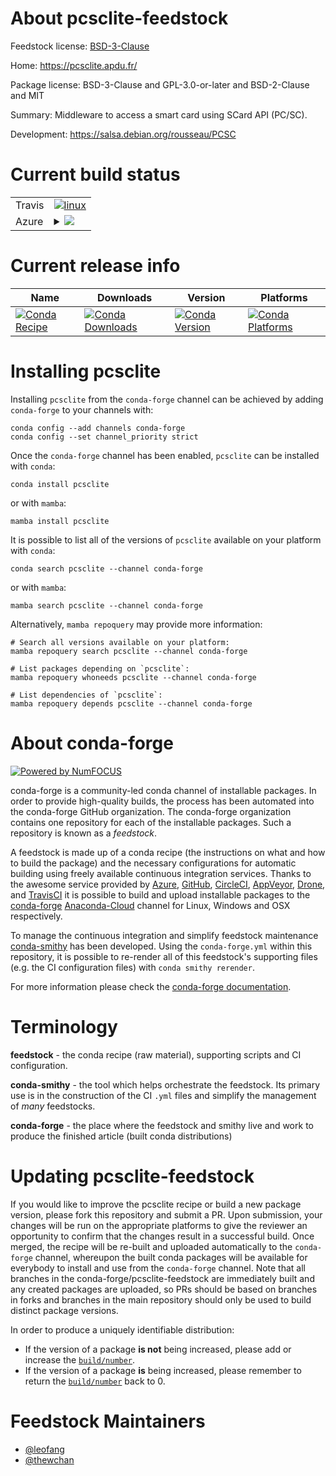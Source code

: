 About pcsclite-feedstock
========================

Feedstock license: [BSD-3-Clause](https://github.com/conda-forge/pcsclite-feedstock/blob/main/LICENSE.txt)

Home: https://pcsclite.apdu.fr/

Package license: BSD-3-Clause and GPL-3.0-or-later and BSD-2-Clause and MIT

Summary: Middleware to access a smart card using SCard API (PC/SC).

Development: https://salsa.debian.org/rousseau/PCSC

Current build status
====================


<table><tr>
    <td>Travis</td>
    <td>
      <a href="https://app.travis-ci.com/conda-forge/pcsclite-feedstock">
        <img alt="linux" src="https://img.shields.io/travis/com/conda-forge/pcsclite-feedstock/main.svg?label=Linux">
      </a>
    </td>
  </tr>
    
  <tr>
    <td>Azure</td>
    <td>
      <details>
        <summary>
          <a href="https://dev.azure.com/conda-forge/feedstock-builds/_build/latest?definitionId=18445&branchName=main">
            <img src="https://dev.azure.com/conda-forge/feedstock-builds/_apis/build/status/pcsclite-feedstock?branchName=main">
          </a>
        </summary>
        <table>
          <thead><tr><th>Variant</th><th>Status</th></tr></thead>
          <tbody><tr>
              <td>linux_64</td>
              <td>
                <a href="https://dev.azure.com/conda-forge/feedstock-builds/_build/latest?definitionId=18445&branchName=main">
                  <img src="https://dev.azure.com/conda-forge/feedstock-builds/_apis/build/status/pcsclite-feedstock?branchName=main&jobName=linux&configuration=linux%20linux_64_" alt="variant">
                </a>
              </td>
            </tr><tr>
              <td>linux_aarch64</td>
              <td>
                <a href="https://dev.azure.com/conda-forge/feedstock-builds/_build/latest?definitionId=18445&branchName=main">
                  <img src="https://dev.azure.com/conda-forge/feedstock-builds/_apis/build/status/pcsclite-feedstock?branchName=main&jobName=linux&configuration=linux%20linux_aarch64_" alt="variant">
                </a>
              </td>
            </tr>
          </tbody>
        </table>
      </details>
    </td>
  </tr>
</table>

Current release info
====================

| Name | Downloads | Version | Platforms |
| --- | --- | --- | --- |
| [![Conda Recipe](https://img.shields.io/badge/recipe-pcsclite-green.svg)](https://anaconda.org/conda-forge/pcsclite) | [![Conda Downloads](https://img.shields.io/conda/dn/conda-forge/pcsclite.svg)](https://anaconda.org/conda-forge/pcsclite) | [![Conda Version](https://img.shields.io/conda/vn/conda-forge/pcsclite.svg)](https://anaconda.org/conda-forge/pcsclite) | [![Conda Platforms](https://img.shields.io/conda/pn/conda-forge/pcsclite.svg)](https://anaconda.org/conda-forge/pcsclite) |

Installing pcsclite
===================

Installing `pcsclite` from the `conda-forge` channel can be achieved by adding `conda-forge` to your channels with:

```
conda config --add channels conda-forge
conda config --set channel_priority strict
```

Once the `conda-forge` channel has been enabled, `pcsclite` can be installed with `conda`:

```
conda install pcsclite
```

or with `mamba`:

```
mamba install pcsclite
```

It is possible to list all of the versions of `pcsclite` available on your platform with `conda`:

```
conda search pcsclite --channel conda-forge
```

or with `mamba`:

```
mamba search pcsclite --channel conda-forge
```

Alternatively, `mamba repoquery` may provide more information:

```
# Search all versions available on your platform:
mamba repoquery search pcsclite --channel conda-forge

# List packages depending on `pcsclite`:
mamba repoquery whoneeds pcsclite --channel conda-forge

# List dependencies of `pcsclite`:
mamba repoquery depends pcsclite --channel conda-forge
```


About conda-forge
=================

[![Powered by
NumFOCUS](https://img.shields.io/badge/powered%20by-NumFOCUS-orange.svg?style=flat&colorA=E1523D&colorB=007D8A)](https://numfocus.org)

conda-forge is a community-led conda channel of installable packages.
In order to provide high-quality builds, the process has been automated into the
conda-forge GitHub organization. The conda-forge organization contains one repository
for each of the installable packages. Such a repository is known as a *feedstock*.

A feedstock is made up of a conda recipe (the instructions on what and how to build
the package) and the necessary configurations for automatic building using freely
available continuous integration services. Thanks to the awesome service provided by
[Azure](https://azure.microsoft.com/en-us/services/devops/), [GitHub](https://github.com/),
[CircleCI](https://circleci.com/), [AppVeyor](https://www.appveyor.com/),
[Drone](https://cloud.drone.io/welcome), and [TravisCI](https://travis-ci.com/)
it is possible to build and upload installable packages to the
[conda-forge](https://anaconda.org/conda-forge) [Anaconda-Cloud](https://anaconda.org/)
channel for Linux, Windows and OSX respectively.

To manage the continuous integration and simplify feedstock maintenance
[conda-smithy](https://github.com/conda-forge/conda-smithy) has been developed.
Using the ``conda-forge.yml`` within this repository, it is possible to re-render all of
this feedstock's supporting files (e.g. the CI configuration files) with ``conda smithy rerender``.

For more information please check the [conda-forge documentation](https://conda-forge.org/docs/).

Terminology
===========

**feedstock** - the conda recipe (raw material), supporting scripts and CI configuration.

**conda-smithy** - the tool which helps orchestrate the feedstock.
                   Its primary use is in the construction of the CI ``.yml`` files
                   and simplify the management of *many* feedstocks.

**conda-forge** - the place where the feedstock and smithy live and work to
                  produce the finished article (built conda distributions)


Updating pcsclite-feedstock
===========================

If you would like to improve the pcsclite recipe or build a new
package version, please fork this repository and submit a PR. Upon submission,
your changes will be run on the appropriate platforms to give the reviewer an
opportunity to confirm that the changes result in a successful build. Once
merged, the recipe will be re-built and uploaded automatically to the
`conda-forge` channel, whereupon the built conda packages will be available for
everybody to install and use from the `conda-forge` channel.
Note that all branches in the conda-forge/pcsclite-feedstock are
immediately built and any created packages are uploaded, so PRs should be based
on branches in forks and branches in the main repository should only be used to
build distinct package versions.

In order to produce a uniquely identifiable distribution:
 * If the version of a package **is not** being increased, please add or increase
   the [``build/number``](https://docs.conda.io/projects/conda-build/en/latest/resources/define-metadata.html#build-number-and-string).
 * If the version of a package **is** being increased, please remember to return
   the [``build/number``](https://docs.conda.io/projects/conda-build/en/latest/resources/define-metadata.html#build-number-and-string)
   back to 0.

Feedstock Maintainers
=====================

* [@leofang](https://github.com/leofang/)
* [@thewchan](https://github.com/thewchan/)

